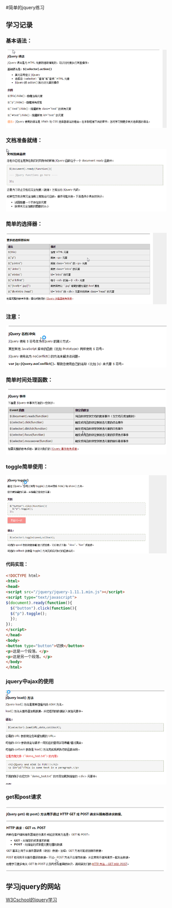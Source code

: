 #简单的jquery练习


## 学习记录
### 基本语法：

![基本语法：](image/1.png)


### 文档准备就绪：

![文档准备就绪：](image/2.png)


### 简单的选择器：
![简单的选择器：](image/3.png)


### 注意：

![注意：](image/4.png)


### 简单时间处理函数：

![简单时间处理函数：](image/5.png)


### toggle简单使用：

![toggle简单使用：](image/6.png)


#### 代码实现：
```html
<!DOCTYPE html>
<html>
<head>
<script src="/jquery/jquery-1.11.1.min.js"></script>
<script type="text/javascript">
$(document).ready(function(){
  $("button").click(function(){
  $("p").toggle();
  });
});
</script>
</head>
<body>
<button type="button">切换</button>
<p>这是一个段落。</p>
<p>这是另一个段落。</p>
</body>
</html>
```


### jquery中ajax的使用

![基本语法：](image/7.png)


### get和post请求

![基本语法：](image/8.png)


## 学习jquery的网站
[W3Cschool的jquery学习](http://www.w3school.com.cn/jquery/index.asp)